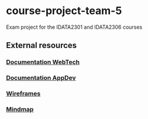 # course-project-team-5
Exam project for the IDATA2301 and IDATA2306 courses

## External resources

### [Documentation WebTech](https://drive.google.com/drive/folders/1dnp1F-qoZYDw4lbvyHWyZIOfUUeed7VV)
### [Documentation AppDev](https://drive.google.com/drive/folders/13bVvt9_gqSJwu_WWPuXgklA2TOk-soeq)
### [Wireframes](https://www.figma.com/file/5t3L0Wnz9uqJoAvucoNp63/IDATA-2301-%26-2306-Wireframes?type=design&node-id=0%3A1&mode=design&t=kIWWhxp0uJbGogJn-1)
### [Mindmap](https://mm.tt/app/map/3112803398?t=xNWqS5i0rP)
